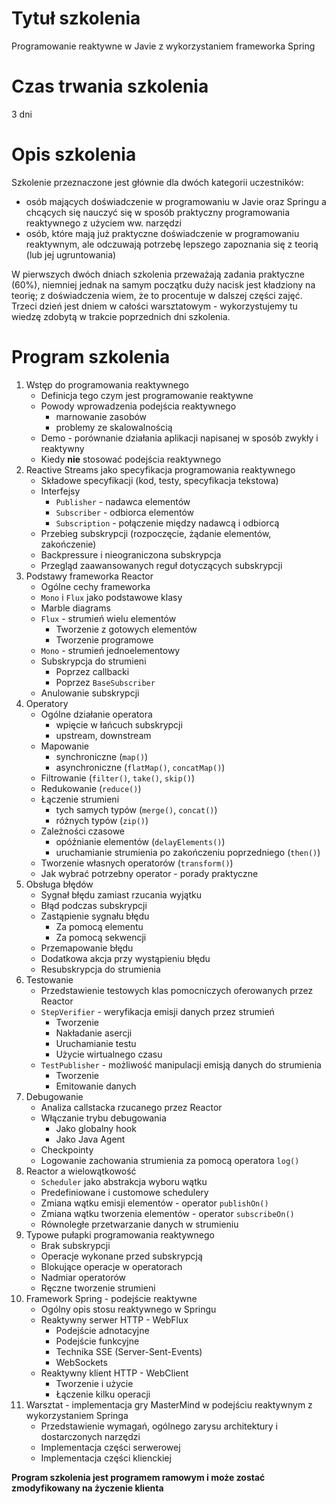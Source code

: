 # Tytuł szkolenia

Programowanie reaktywne w Javie z wykorzystaniem frameworka Spring

# Czas trwania szkolenia

3 dni

# Opis szkolenia

Szkolenie przeznaczone jest głównie dla dwóch kategorii uczestników:

- osób mających doświadczenie w programowaniu w Javie oraz Springu a chcących się nauczyć się w sposób praktyczny programowania reaktywnego z użyciem ww. narzędzi
- osób, które mają już praktyczne doświadczenie w programowaniu reaktywnym, ale odczuwają potrzebę lepszego zapoznania się z teorią (lub jej ugruntowania)

W pierwszych dwóch dniach szkolenia przeważają zadania praktyczne (60%), niemniej jednak na samym początku duży nacisk jest kładziony na teorię; z doświadczenia wiem, że to procentuje w dalszej części zajęć. Trzeci dzień jest dniem w całości warsztatowym - wykorzystujemy tu wiedzę zdobytą w trakcie poprzednich dni szkolenia.

# Program szkolenia

1. Wstęp do programowania reaktywnego
    - Definicja tego czym jest programowanie reaktywne
    - Powody wprowadzenia podejścia reaktywnego
        - marnowanie zasobów
        - problemy ze skalowalnością
    - Demo - porównanie działania aplikacji napisanej w sposób zwykły i reaktywny
    - Kiedy **nie** stosować podejścia reaktywnego
2. Reactive Streams jako specyfikacja programowania reaktywnego
    - Składowe specyfikacji (kod, testy, specyfikacja tekstowa)
    - Interfejsy
        - `Publisher` - nadawca elementów
        - `Subscriber` - odbiorca elementów
        - `Subscription` - połączenie między nadawcą i odbiorcą
    - Przebieg subskrypcji (rozpoczęcie, żądanie elementów, zakończenie)
    - Backpressure i nieograniczona subskrypcja
    - Przegląd zaawansowanych reguł dotyczących subskrypcji
3. Podstawy frameworka Reactor
    - Ogólne cechy frameworka
    - `Mono` i `Flux` jako podstawowe klasy
    - Marble diagrams
    - `Flux` - strumień wielu elementów
        - Tworzenie z gotowych elementów
        - Tworzenie programowe
    - `Mono` - strumień jednoelementowy
    - Subskrypcja do strumieni
        - Poprzez callbacki
        - Poprzez `BaseSubscriber`
    - Anulowanie subskrypcji
4. Operatory
    - Ogólne działanie operatora
        - wpięcie w łańcuch subskrypcji
        - upstream, downstream
    - Mapowanie
        - synchroniczne (`map()`)
        - asynchroniczne (`flatMap()`, `concatMap()`)
    - Filtrowanie (`filter()`, `take()`, `skip()`)
    - Redukowanie (`reduce()`)
    - Łączenie strumieni
        - tych samych typów (`merge()`, `concat()`)
        - różnych typów (`zip()`)
    - Zależności czasowe
        - opóźnianie elementów (`delayElements()`)
        - uruchamianie strumienia po zakończeniu poprzedniego (`then()`)
    - Tworzenie własnych operatorów (`transform()`)
    - Jak wybrać potrzebny operator - porady praktyczne
5. Obsługa błędów
    - Sygnał błędu zamiast rzucania wyjątku
    - Błąd podczas subskrypcji
    - Zastąpienie sygnału błędu
        - Za pomocą elementu
        - Za pomocą sekwencji
    - Przemapowanie błędu
    - Dodatkowa akcja przy wystąpieniu błędu
    - Resubskrypcja do strumienia
6. Testowanie
    - Przedstawienie testowych klas pomocniczych oferowanych przez Reactor
    - `StepVerifier` - weryfikacja emisji danych przez strumień
        - Tworzenie
        - Nakładanie asercji
        - Uruchamianie testu
        - Użycie wirtualnego czasu
    - `TestPublisher` - możliwość manipulacji emisją danych do strumienia
        - Tworzenie
        - Emitowanie danych
7. Debugowanie
    - Analiza callstacka rzucanego przez Reactor
    - Włączanie trybu debugowania
        - Jako globalny hook
        - Jako Java Agent
    - Checkpointy
    - Logowanie zachowania strumienia za pomocą operatora `log()`
8. Reactor a wielowątkowość
    - `Scheduler` jako abstrakcja wyboru wątku
    - Predefiniowane i customowe schedulery
    - Zmiana wątku emisji elementów - operator `publishOn()`
    - Zmiana wątku tworzenia elementów - operator `subscribeOn()`
    - Równoległe przetwarzanie danych w strumieniu
9. Typowe pułapki programowania reaktywnego
    - Brak subskrypcji
    - Operacje wykonane przed subskrypcją
    - Blokujące operacje w operatorach
    - Nadmiar operatorów
    - Ręczne tworzenie strumieni
10. Framework Spring - podejście reaktywne
    - Ogólny opis stosu reaktywnego w Springu
    - Reaktywny serwer HTTP - WebFlux
        - Podejście adnotacyjne
        - Podejście funkcyjne
        - Technika SSE (Server-Sent-Events)
        - WebSockets
    - Reaktywny klient HTTP - WebClient
        - Tworzenie i użycie
        - Łączenie kilku operacji
11. Warsztat - implementacja gry MasterMind w podejściu reaktywnym z wykorzystaniem Springa
    - Przedstawienie wymagań, ogólnego zarysu architektury i dostarczonych narzędzi
    - Implementacja części serwerowej
    - Implementacja części klienckiej

**Program szkolenia jest programem ramowym i może zostać zmodyfikowany na życzenie klienta**